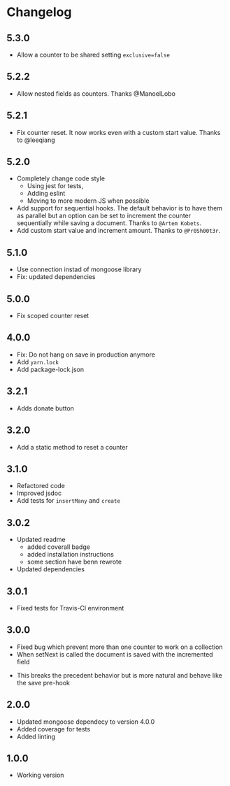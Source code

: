 # Changelog

## 5.3.0
  - Allow a counter to be shared setting `exclusive=false`

## 5.2.2
  - Allow nested fields as counters. Thanks @ManoelLobo

## 5.2.1
  - Fix counter reset. It now works even with a custom start value. Thanks to @leeqiang

## 5.2.0
  - Completely change code style
    - Using jest for tests,
    - Adding eslint
    - Moving to more modern JS when possible
  - Add support for sequential hooks.
    The default behavior is to have them as parallel but an option can be set to increment the
    counter sequentially while saving a document. Thanks to `@Artem Kobets`.
  - Add custom start value and increment amount. Thanks to `@Pr0Sh00t3r`.

## 5.1.0
  - Use connection instad of mongoose library
  - Fix: updated dependencies

## 5.0.0
  - Fix scoped counter reset

## 4.0.0

  - Fix: Do not hang on save in production anymore
  - Add `yarn.lock`
  - Add package-lock.json

## 3.2.1

  - Adds donate button

## 3.2.0

  - Add a static method to reset a counter

## 3.1.0

  - Refactored code
  - Improved jsdoc 
  - Add tests for `insertMany` and `create`

## 3.0.2

  - Updated readme
    + added coverall badge
    + added installation instructions
    + some section have benn rewrote
  - Updated dependencies

## 3.0.1

  - Fixed tests for Travis-CI environment

## 3.0.0

  - Fixed bug which prevent more than one counter to work on a collection
  - When setNext is called the document is saved with the incremented field
  + This breaks the precedent behavior but is more natural and behave like the save pre-hook

## 2.0.0

  - Updated mongoose dependecy to version 4.0.0
  - Added coverage for tests
  - Added linting

## 1.0.0

  - Working version
